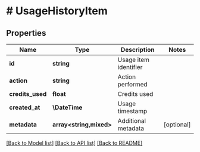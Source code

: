 # # UsageHistoryItem

## Properties

Name | Type | Description | Notes
------------ | ------------- | ------------- | -------------
**id** | **string** | Usage item identifier |
**action** | **string** | Action performed |
**credits_used** | **float** | Credits used |
**created_at** | **\DateTime** | Usage timestamp |
**metadata** | **array<string,mixed>** | Additional metadata | [optional]

[[Back to Model list]](../../README.md#models) [[Back to API list]](../../README.md#endpoints) [[Back to README]](../../README.md)
